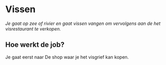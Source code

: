 # Vissen
*Je gaat op zee of rivier en gaat vissen vangen om vervolgens aan de het visrestaurant te verkopen.*

## Hoe werkt de job?[](#hoe-werkt-de-job)
Je gaat eerst naar De shop waar je het visgrief kan kopen. 